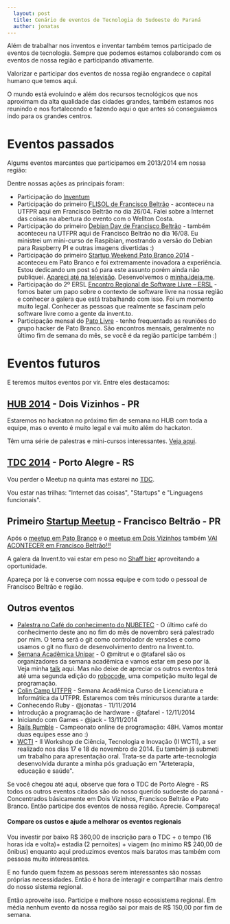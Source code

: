```yaml
---
  layout: post
  title: Cenário de eventos de Tecnologia do Sudoeste do Paraná
  author: jonatas
---
```


Além de trabalhar nos inventos e inventar também temos participado de eventos de tecnologia. Sempre que podemos estamos colaborando com os eventos de nossa região e participando ativamente.

Valorizar e participar dos eventos de nossa região engrandece o capital humano que temos aqui.

O mundo está evoluindo e além dos recursos tecnológicos que nos aproximam da alta qualidade das cidades grandes, também estamos nos reunindo e nos fortalecendo e fazendo aqui o que antes só conseguiamos indo para os grandes centros.

# Eventos passados

Algums eventos marcantes que participamos em 2013/2014 em nossa região:

Dentre nossas ações as principais foram:

* Participação do [Inventum][inventum]
* Participação do primeiro [FLISOL de Francisco Beltrão][flisol] - aconteceu na UTFPR aqui em Francisco Beltrão no dia 26/04. Falei sobre a Internet das coisas na abertura do evento com o Wellton Costa.
* Participação do primeiro [Debian Day de Francisco Beltrão][debianday] - também aconteceu na UTFPR aqui de Francisco Beltrão no dia 16/08. Eu ministrei um mini-curso de Raspibian, mostrando a versão do Debian para Raspberry PI e outras imagens divertidas :)
* Participação do primeiro [Startup Weekend Pato Branco 2014][swpato2014] - aconteceu em Pato Branco e foi extremamente inovadora a experiência. Estou dedicando um post só para este assunto porém ainda não publiquei. [Apareci até na televisão][swtv]. Desenvolvemos o [minha.ideia.me][swideia].
* Participação do 2º ERSL [Encontro Regional de Software Livre – ERSL][ersl] - fomos bater um papo sobre o contexto de software livre na nossa região e conhecer a galera que está trabalhando com isso. Foi um  momento muito legal. Conhecer as pessoas que realmente se fascinam pelo software livre como a gente da invent.to.
* Participação mensal do [Pato Livre][patolivre] - tenho frequentado as reuniões do grupo hacker de Pato Branco. São encontros mensais, geralmente no último fim de semana do mês, se você é da região participe também :)

# Eventos futuros

E teremos muitos eventos por vir. Entre eles destacamos:

## [HUB 2014][hub2014] - Dois Vizinhos - PR

Estaremos no hackaton no próximo fim de semana no HUB com toda a equipe, mas o evento é muito legal e vai muito além do hackaton.

Têm uma série de palestras e mini-cursos interessantes. [Veja aqui][hub2014].


## [TDC 2014][tdc2014] - Porto Alegre - RS

Vou perder o Meetup na quinta mas estarei no [TDC][tdc2014].

Vou estar nas trilhas: "Internet das coisas", "Startups" e "Linguagens funcionais".


## Primeiro [Startup Meetup][meetup] - Francisco Beltrão - PR

Após o [meetup em Pato Branco][meetuppb] e o [meetup em Dois Vizinhos][meetupdv] também [VAI ACONTECER em Francisco Beltrão!!!][meetup]

A galera da Invent.to vai estar em peso no [Shaff bier][shaff] aproveitando a oportunidade.

Apareça por lá e converse com nossa equipe e com todo o pessoal de Francisco Beltrão e região.

## Outros eventos

* [Palestra no Café do conhecimento do NUBETEC][nubetec] - O último café do conhecimento deste ano no fim do mês de novembro será palestrado por mim. O tema será o git como controlador de versões e como usamos o git no fluxo de desenvolvimento dentro na Invent.to.
* [Semana Acadêmica Unipar][semanaacademica2014] - O @mitrut e o @tafarel são os organizadores da semana acadêmica e vamos estar em peso por lá. Veja minha [talk][semanaacademica] aqui. Mas não deixe de apreciar os outros eventos terá até uma segunda edição do [robocode][robocode], uma competição muito legal de programação.
* [Colin Camp UTFPR][colin] - Semana Acadêmica Curso de Licenciatura e Informática da UTFPR. Estaremos com três minicursos durante a tarde:
 * Conhecendo Ruby - @jonatas - 11/11/2014
 * Introdução a programação de hardware - @tafarel - 12/11/2014
 * Iniciando com Games - @jack - 13/11/2014
* [Rails Rumble][rumble] - Campeonato online de programação: 48H. Vamos montar duas equipes esse ano :)
* [WCTI][wcti] - II Workshop de Ciência, Tecnologia e Inovação (II WCTI), a ser realizado nos dias 17 e 18 de novembro de 2014. Eu também já submeti um trabalho para apresentação oral. Trata-se da parte arte-tecnologia desenvolvida durante a minha pós graduação em "Arteterapia, educação e saúde".


Se você chegou até aqui, observe que fora o TDC de Porto Alegre - RS todos os outros eventos citados são do nosso querido sudoeste do paraná - Concentrados básicamente em Dois Vizinhos, Francisco Beltrão e Pato Branco. Então participe dos eventos de nossa região. Aprecie. Compareça!

#### Compare os custos e ajude a melhorar os eventos regionais

Vou investir por baixo R$ 360,00 de inscrição para o TDC + o tempo (16 horas ida e volta)+ estadia (2 pernoites) + viagem (no mínimo R$ 240,00 de ônibus) enquanto aqui produzimos eventos mais baratos mas também com pessoas muito interessantes.

E no fundo quem fazem as pessoas serem interessantes são nossas próprias necessidades. Então é hora de interagir e compartilhar mais dentro do nosso sistema regional.

Então aproveite isso. Participe e melhore nosso ecossistema regional. Em média nenhum evento da nossa região sai por mais de R$ 150,00 por fim de semana.

[swpato2014]: https://twitter.com/swpato
[flisol]: https://www.facebook.com/FlisolFranciscoBeltrao
[debianday]: http://eventos.fb.utfpr.edu.br/debianday/
[ersl]: https://www.facebook.com/pages/ERSL-Encontro-Regional-de-Software-Livre/1405757126353385
[hub2014]: http://www.hub2014.com.br/
[tdc2014]: http://www.thedevelopersconference.com.br/
[meetup]: https://www.facebook.com/startupmeetupbeltrao
[semanaacademica]:https://www.facebook.com/316618675176434/photos/a.322003851304583.1073741828.316618675176434/322153444622957/?type=1&fref=nf
[semanaacademica2014]: https://www.facebook.com/pages/Semana-Acad%C3%AAmica-2014-Unipar-Francisco-Beltr%C3%A3o/316618675176434?fref=photo
[colin]: http://www.utfpr.edu.br/franciscobeltrao/eventos/colin-camp
[rumble]: http://railsrumble.com/
[meetuppb]: https://www.facebook.com/events/148190012053460/
[meetupdv]: https://www.facebook.com/meetupdoisvizinhos
[swtv]:http://site.tvsudoestepr.com.br/noticias/realizado-startup-wekend-no-sebrae-em-pato-branco
[shaff]: http://www.schafbier.com.br/
[swideia]: http://minha.ideia.me
[inventum]: http://www.inventum.org.br/
[patolivre]: http://patolivre.tk
[robocode]: http://robocodeunipar2014.github.io/
[nubetec]: http://nubetec.com.br/
[wcti]: http://www.wcti.fb.utfpr.edu.br/
